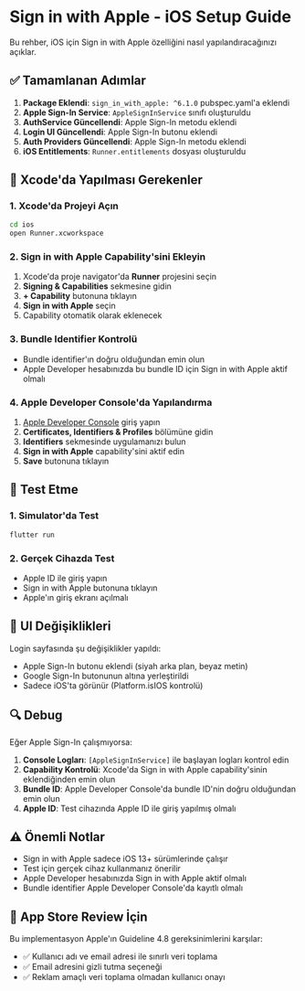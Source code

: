 # Sign in with Apple - iOS Setup Guide

Bu rehber, iOS için Sign in with Apple özelliğini nasıl yapılandıracağınızı açıklar.

## ✅ Tamamlanan Adımlar

1. **Package Eklendi**: `sign_in_with_apple: ^6.1.0` pubspec.yaml'a eklendi
2. **Apple Sign-In Service**: `AppleSignInService` sınıfı oluşturuldu
3. **AuthService Güncellendi**: Apple Sign-In metodu eklendi
4. **Login UI Güncellendi**: Apple Sign-In butonu eklendi
5. **Auth Providers Güncellendi**: Apple Sign-In metodu eklendi
6. **iOS Entitlements**: `Runner.entitlements` dosyası oluşturuldu

## 🔧 Xcode'da Yapılması Gerekenler

### 1. Xcode'da Projeyi Açın
```bash
cd ios
open Runner.xcworkspace
```

### 2. Sign in with Apple Capability'sini Ekleyin
1. Xcode'da proje navigator'da **Runner** projesini seçin
2. **Signing & Capabilities** sekmesine gidin
3. **+ Capability** butonuna tıklayın
4. **Sign in with Apple** seçin
5. Capability otomatik olarak eklenecek

### 3. Bundle Identifier Kontrolü
- Bundle identifier'ın doğru olduğundan emin olun
- Apple Developer hesabınızda bu bundle ID için Sign in with Apple aktif olmalı

### 4. Apple Developer Console'da Yapılandırma
1. [Apple Developer Console](https://developer.apple.com) giriş yapın
2. **Certificates, Identifiers & Profiles** bölümüne gidin
3. **Identifiers** sekmesinde uygulamanızı bulun
4. **Sign in with Apple** capability'sini aktif edin
5. **Save** butonuna tıklayın

## 🧪 Test Etme

### 1. Simulator'da Test
```bash
flutter run
```

### 2. Gerçek Cihazda Test
- Apple ID ile giriş yapın
- Sign in with Apple butonuna tıklayın
- Apple'ın giriş ekranı açılmalı

## 📱 UI Değişiklikleri

Login sayfasında şu değişiklikler yapıldı:
- Apple Sign-In butonu eklendi (siyah arka plan, beyaz metin)
- Google Sign-In butonunun altına yerleştirildi
- Sadece iOS'ta görünür (Platform.isIOS kontrolü)

## 🔍 Debug

Eğer Apple Sign-In çalışmıyorsa:

1. **Console Logları**: `[AppleSignInService]` ile başlayan logları kontrol edin
2. **Capability Kontrolü**: Xcode'da Sign in with Apple capability'sinin eklendiğinden emin olun
3. **Bundle ID**: Apple Developer Console'da bundle ID'nin doğru olduğundan emin olun
4. **Apple ID**: Test cihazında Apple ID ile giriş yapılmış olmalı

## ⚠️ Önemli Notlar

- Sign in with Apple sadece iOS 13+ sürümlerinde çalışır
- Test için gerçek cihaz kullanmanız önerilir
- Apple Developer hesabınızda Sign in with Apple aktif olmalı
- Bundle identifier Apple Developer Console'da kayıtlı olmalı

## 🚀 App Store Review İçin

Bu implementasyon Apple'ın Guideline 4.8 gereksinimlerini karşılar:
- ✅ Kullanıcı adı ve email adresi ile sınırlı veri toplama
- ✅ Email adresini gizli tutma seçeneği
- ✅ Reklam amaçlı veri toplama olmadan kullanıcı onayı
